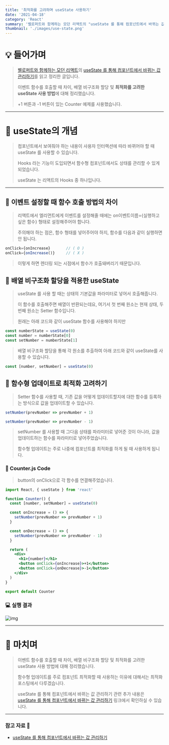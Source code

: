 ```yaml
---
title: '최적화를 고려하며 useState 사용하기'
date: '2021-04-18'
category: 'React'
summary: '벨로퍼트와 함께하는 모던 리액트의 "useState 를 통해 컴포넌트에서 바뀌는 값 관리하기"를 읽고 정리한 글입니다.'
thumbnail: './images/use-state.png'
---
```


# 💡 들어가며

> [벨로퍼트와 함께하는 모던 리액트](https://react.vlpt.us/)의 [useState 를 통해 컴포넌트에서 바뀌는 값 관리하기](https://react.vlpt.us/basic/07-useState.html)를 읽고 정리한 글입니다.
>
> 이벤트 함수를 호출할 때 차이, 배열 비구조화 할당 및 **최적화를 고려한 useState 사용 방법**에 대해 정리했습니다.
>
> +1 버튼과 -1 버튼이 있는 Counter 예제를 사용했습니다.

<hr>

# 📝 useState의 개념

> 컴포넌트에서 보여줘야 하는 내용이 사용자 인터랙션에 따라 바뀌어야 할 때 useState 를 사용할 수 있습니다.
>
> Hooks 라는 기능이 도입되면서 함수형 컴포넌트에서도 상태를 관리할 수 있게 되었습니다.
>
> useState 는 리액트의 Hooks 중 하나입니다.

<hr>

## 🎯 이벤트 설정할 때 함수 호출 방법의 차이

> 리액트에서 엘리먼트에게 이벤트를 설정해줄 때에는 on이벤트이름={실행하고 싶은 함수} 형태로 설정해주어야 합니다.
>
> 주의해야 하는 점은, 함수 형태를 넣어주어야 하지, 함수를 다음과 같이 실행하면 안 됩니다.

```jsx
onClick={onIncrease}       // ( O )
onClick={onIncrease()}     // ( X )
```

> 이렇게 하면 렌더링 되는 시점에서 함수가 호출돼버리기 때문입니다.

## 🎯 배열 비구조화 할당을 적용한 useState

> useState 를 사용 할 때는 상태의 기본값을 파라미터로 넣어서 호출해줍니다.
>
> 이 함수를 호출해주면 배열이 반환되는데요, 여기서 첫 번째 원소는 현재 상태, 두 번째 원소는 Setter 함수입니다.
>
> 원래는 아래 코드와 같이 useState 함수를 사용해야 하지만

```jsx
const numberState = useState(0)
const number = numberState[0]
const setNumber = numberState[1]
```

> 배열 비구조화 할당을 통해 각 원소를 추출하여 아래 코드와 같이 useState를 사용할 수 있습니다.

```jsx
const [number, setNumber] = useState(0)
```

## 🎯 함수형 업데이트로 최적화 고려하기

> Setter 함수를 사용할 때, 기존 값을 어떻게 업데이트할지에 대한 함수를 등록하는 방식으로 값을 업데이트할 수 있습니다.

```jsx
setNumber(prevNumber => prevNumber + 1)
```

```jsx
setNumber(prevNumber => prevNumber - 1)
```

> setNumber 를 사용할 때 그다음 상태를 파라미터로 넣어준 것이 아니라, 값을 업데이트하는 함수를 파라미터로 넣어주었습니다.
>
> 함수형 업데이트는 주로 나중에 컴포넌트를 최적화를 하게 될 때 사용하게 됩니다.

### 🔎 Counter.js Code

> button의 onClick으로 각 함수를 연결해주었습니다.

```jsx
import React, { useState } from 'react'

function Counter() {
  const [number, setNumber] = useState(0)

  const onIncrease = () => {
    setNumber(prevNumber => prevNumber + 1)
  }

  const onDecrease = () => {
    setNumber(prevNumber => prevNumber - 1)
  }

  return (
    <div>
      <h1>{number}</h1>
      <button onClick={onIncrease}>+1</button>
      <button onClick={onDecrease}>-1</button>
    </div>
  )
}

export default Counter
```

### 💻 실행 결과

![img](https://images.velog.io/images/mnz/post/cc0f7897-99bb-489e-a038-41691c92be39/%ED%99%94%EB%A9%B4%20%EC%BA%A1%EC%B2%98%202021-04-18%20150005.png)

<hr>

# 👏 마치며

> 이벤트 함수를 호출할 때 차이, 배열 비구조화 할당 및 최적화를 고려한 useState 사용 방법에 대해 정리했습니다.
>
> 함수형 업데이트를 주로 컴포넌트 최적화할 때 사용하는 이유에 대해서는 최적화 포스팅에서 다루겠습니다.
>
> useState 를 통해 컴포넌트에서 바뀌는 값 관리하기 관련 추가 내용은 [useState 를 통해 컴포넌트에서 바뀌는 값 관리하기](https://react.vlpt.us/basic/07-useState.html) 링크에서 확인하실 수 있습니다.

<hr>

### 참고 자료 📩

- [useState 를 통해 컴포넌트에서 바뀌는 값 관리하기](https://react.vlpt.us/basic/07-useState.html)
